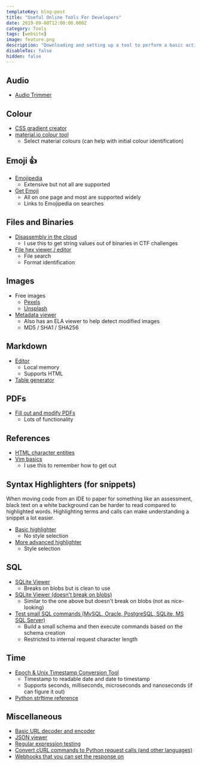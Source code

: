 ```yaml
---
templateKey: blog-post
title: "Useful Online Tools For Developers"
date: 2019-09-08T12:00:00.000Z
category: Tools
tags: [website]
image: feature.png
description: "Downloading and setting up a tool to perform a basic action can be a lot of effort compared to using something online. This is a list of tools I actively use for everyday development."
disableToc: false
hidden: false
---
```


## Audio

- [Audio Trimmer](https://mp3cut.net/)

## Colour

- [CSS gradient creator](https://mycolor.space/gradient)
- [material.io colour tool](https://material.io/resources/color/)
    - Select material colours (can help with initial colour identification)

## Emoji 👍

- [Emojipedia](https://emojipedia.org/)
    - Extensive but not all are supported
- [Get Emoji](https://getemoji.com/)
    - All on one page and most are supported widely
    - Links to Emojipedia on searches 

## Files and Binaries

- [Disassembly in the cloud](https://onlinedisassembler.com/static/home/index.html)
    - I use this to get string values out of binaries in CTF challenges
- [File hex viewer / editor](https://hexed.it/)
    - File search
    - Format identification

## Images

- Free images
    - [Pexels](https://www.pexels.com/)
    - [Unsplash](https://unsplash.com/)
- [Metadata viewer](http://fotoforensics.com/)
    - Also has an ELA viewer to help detect modified images
    - MD5 / SHA1 / SHA256
    
## Markdown

- [Editor](https://stackedit.io/app#)
    - Local memory
    - Supports HTML
- [Table generator](https://www.tablesgenerator.com/markdown_tables)

## PDFs

- [Fill out and modify PDFs](https://www.pdfescape.com/)
    - Lots of functionality

## References

- [HTML character entities](https://dev.w3.org/html5/html-author/charref)
- [Vim basics](https://github.com/yuanqing/vim-basics/blob/master/README.md)
    - I use this to remember how to get out

## Syntax Highlighters (for snippets)
When moving code from an IDE to paper for something like an assessment, black text on a white background can be harder to read compared to highlighted words. Highlighting terms and calls can make understanding a snippet a lot easier.

- [Basic highlighter](https://highlight.hohli.com/index.php)
    - No style selection
- [More advanced highlighter](https://pinetools.com/syntax-highlighter)
    - Style selection

## SQL

- [SQLite Viewer](http://inloop.github.io/sqlite-viewer/)
    - Breaks on blobs but is clean to use
- [SQLite Viewer (doesn't break on blobs)](http://sqliteviewer.flowsoft7.com/)
    - Similar to the one above but doesn't break on blobs (not as nice-looking)
- [Test small SQL commands (MySQL, Oracle, PostgreSQL, SQLite, MS SQL Server)](http://www.sqlfiddle.com)
    - Build a small schema and then execute commands based on the schema creation
    - Restricted to internal request character length 

## Time

- [Epoch & Unix Timestamp Conversion Tool](https://www.epochconverter.com/)
    - Timestamp to readable date and date to timestamp
    - Supports seconds, milliseconds, microseconds and nanoseconds (if can figure it out)
- [Python strftime reference](http://strftime.org/)

## Miscellaneous

- [Basic URL decoder and encoder](https://meyerweb.com/eric/tools/dencoder/)
- [JSON viewer](http://jsonviewer.stack.hu/)
- [Regular expression testing](https://regex101.com/)
- [Convert cURL commands to Python request calls (and other languages)](https://curl.trillworks.com/)
- [Webhooks that you can set the response on](https://webhook.site/#!/07372fd5-f335-4263-97bd-a8fa974ed148)
